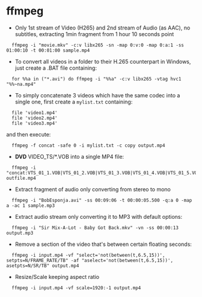 ffmpeg
=====

- Only 1st stream of Video (H265) and 2nd stream of Audio (as AAC), no subtitles, extracting 1min fragment from 1 hour 10 seconds point
```shell
  ffmpeg -i "movie.mkv" -c:v libx265 -sn -map 0:v:0 -map 0:a:1 -ss 01:00:10 -t 00:01:00 sample.mp4
```
- To convert all videos in a folder to their H.265 counterpart in Windows, just create a .BAT file containing:

```shell
  for %%a in ("*.avi") do ffmpeg -i "%%a" -c:v libx265 -vtag hvc1 "%%~na.mp4"
```
- To simply concatenate 3 videos which have the same codec into a single one, first create a `mylist.txt` containing:
```
  file 'video1.mp4'
  file 'video2.mp4'
  file 'video3.mp4'
```
  and then execute:
```shell
  ffmpeg -f concat -safe 0 -i mylist.txt -c copy output.mp4
```
- **DVD** VIDEO_TS/*.VOB into a single MP4 file:

```shell
  ffmpeg -i "concat:VTS_01_1.VOB|VTS_01_2.VOB|VTS_01_3.VOB|VTS_01_4.VOB|VTS_01_5.VOB" outfile.mp4
```
- Extract fragment of audio only converting from stereo to mono

```shell
  ffmpeg -i "BobEsponja.avi" -ss 00:09:06 -t 00:00:05.500 -q:a 0 -map a -ac 1 sample.mp3
```
- Extract audio stream only converting it to MP3 with default options:

```shell
  ffmpeg -i "Sir Mix-A-Lot - Baby Got Back.mkv" -vn -ss 00:00:13 output.mp3
```
- Remove a section of the video that's between certain floating seconds:

```shell
  ffmpeg -i input.mp4 -vf "select='not(between(t,6.5,15))', setpts=N/FRAME_RATE/TB" -af "aselect='not(between(t,6.5,15))', asetpts=N/SR/TB" output.mp4
```
- Resize/Scale keeping aspect ratio

```shell
  ffmpeg -i input.mp4 -vf scale=1920:-1 output.mp4
```